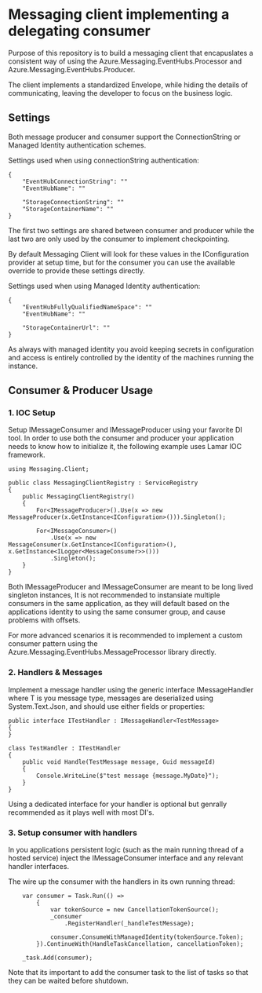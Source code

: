 # Messaging client implementing a delegating consumer

Purpose of this repository is to build a messaging client that encapuslates a consistent way of using the Azure.Messaging.EventHubs.Processor and Azure.Messaging.EventHubs.Producer.

The client implements a standardized Envelope, while hiding the details of communicating, leaving the developer to focus on the business logic. 

## Settings
Both message producer and consumer support the ConnectionString or Managed Identity authentication schemes.

Settings used when using connectionString authentication:

```
{
    "EventHubConnectionString": ""
    "EventHubName": ""

    "StorageConnectionString": ""
    "StorageContainerName": ""
}
```

The first two settings are shared between consumer and producer while the last two are only used by the consumer to implement checkpointing.

By default Messaging Client will look for these values in the IConfiguration provider at setup time, but for the consumer you can use the available override to provide these settings directly.

Settings used when using Managed Identity authentication:

```
{
    "EventHubFullyQualifiedNameSpace": ""
    "EventHubName": ""

    "StorageContainerUrl": ""
}
```

As always with managed identity you avoid keeping secrets in configuration and access is entirely controlled by the identity of the machines running the instance.

## Consumer & Producer Usage

### 1. IOC Setup
Setup IMessageConsumer and IMessageProducer using your favorite DI tool. In order to use both the consumer and producer your application needs to know how to initialize it, the following example uses Lamar IOC framework.

```
using Messaging.Client;

public class MessagingClientRegistry : ServiceRegistry
{
    public MessagingClientRegistry()
    {
        For<IMessageProducer>().Use(x => new MessageProducer(x.GetInstance<IConfiguration>())).Singleton();

        For<IMessageConsumer>()
            .Use(x => new MessageConsumer(x.GetInstance<IConfiguration>(), x.GetInstance<ILogger<MessageConsumer>>()))
            .Singleton();
    }
}

```

Both IMessageProducer and IMessageConsumer are meant to be long lived singleton instances, It is not recommended to instansiate multiple consumers in the same application, as they will default based on the applications identity to using the same consumer group, and cause problems with offsets.

For more advanced scenarios it is recommended to implement a custom consumer pattern using the Azure.Messaging.EventHubs.MessageProcessor library directly.

### 2. Handlers & Messages
Implement a message handler using the generic interface IMessageHandler<T> where T is you message type, messages are deserialized using System.Text.Json, and should use either fields or properties:

```
public interface ITestHandler : IMessageHandler<TestMessage>
{
}
    
class TestHandler : ITestHandler
{
    public void Handle(TestMessage message, Guid messageId)
    {
        Console.WriteLine($"test message {message.MyDate}");
    }
}
```

Using a dedicated interface for your handler is optional but genrally recommended as it plays well with most DI's.

### 3. Setup consumer with handlers
In you applications persistent logic (such as the main running thread of a hosted service) inject the IMessageConsumer interface and any relevant handler interfaces.

The wire up the consumer with the handlers in its own running thread:

```
    var consumer = Task.Run(() =>
        {
            var tokenSource = new CancellationTokenSource();
            _consumer
                .RegisterHandler(_handleTestMessage);
    
            consumer.ConsumeWithManagedIdentity(tokenSource.Token);
        }).ContinueWith(HandleTaskCancellation, cancellationToken);

    _task.Add(consumer);
```

Note that its important to add the consumer task to the list of tasks so that they can be waited before shutdown.
